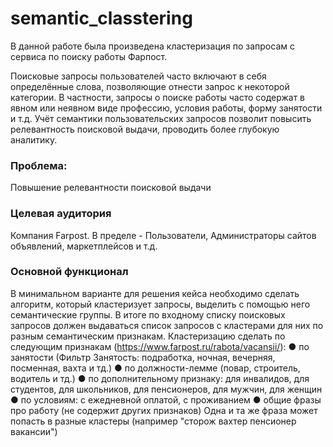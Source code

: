 # semantic_classtering

В данной работе была произведена кластеризация по запросам с сервиса по поиску работы Фарпост. 

Поисковые запросы пользователей часто включают в себя определённые слова, позволяющие отнести запрос к некоторой категории. В частности, запросы о поиске работы часто содержат в явном или неявном виде профессию, условия работы, форму занятости и т.д. Учёт семантики пользовательских запросов позволит повысить релевантность поисковой выдачи, проводить более глубокую аналитику.

### Проблема:
Повышение релевантности поисковой выдачи

### Целевая аудитория
Компания Farpost. В пределе - Пользователи, Администраторы сайтов объявлений, маркетплейсов и т.д.

### Основной функционал
В минимальном варианте для решения кейса необходимо сделать алгоритм, который кластеризует запросы, выделить с помощью него семантические группы. В итоге по входному списку поисковых запросов должен выдаваться список запросов с кластерами для них по разным семантическим признакам.
Кластеризацию сделать по следующим признакам (https://www.farpost.ru/rabota/vacansii/):
●       по занятости (Фильтр Занятость: подработка, ночная, вечерняя, посменная, вахта и тд.)
●       по должности-лемме (повар, строитель, водитель и тд.)
●       по дополнительному признаку: для инвалидов, для студентов, для школьников, для пенсионеров, для мужчин, для женщин
●       по условиям: с ежедневной оплатой, с проживанием
●       общие фразы про работу (не содержит других признаков)
Одна и та же фраза может попасть в разные кластеры (например "сторож вахтер пенсионер вакансии")
